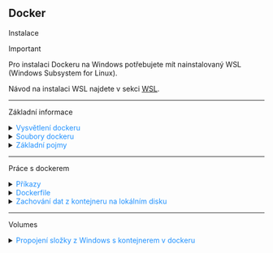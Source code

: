 ## Docker

Instalace

> [!IMPORTANT]
> Pro instalaci Dockeru na Windows potřebujete mít nainstalovaný WSL (Windows Subsystem for Linux).
>
> Návod na instalaci WSL najdete v sekci [WSL](wsl.md).

---

Základní informace

<details>
<summary><span style="color:#1E90FF;">Vysvětlení dockeru</span></summary>

- **Docker** je platforma pro vývoj, doručování a běh aplikací pomocí kontejnerizace.

- Izoluje aplikace se všemi jejími knihovnami, konfiguračními soubory a dalšími závislými soubory do kontejnerů.

  > [!NOTE]
  > Kontejnery zajišťují, že aplikace mohou být spuštěny v jakémkoli prostředí.

- Docker se stará o celý životní cyklus kontejnerů.

  **Kontejner** ➜ **Vytvoření** ➜ **Spuštění** ➜ **Zastavení**

  > [!TIP]
  > - Kontejnerizace je virtualizací jádra operačního systému.
      >
      >    Všechny kontejnery běží v rámci jednoho operačního systému a sdílejí paměť, knihovny a další zdroje.
  >
  > - Zdroje se tímto způsobem využívají efektivnější než klasická virtualizace.
      >
      >    Spuštění kontejneru je navíc mnohem rychlejší než spuštění virtuálního stroje s instalací operačního systému.
  >
  > - Malá režie a na stejném hardwaru můžete spustit více docker kontejnerů než virtuálních strojů
  >
  > <img src="../images/A2q5GRgncw.png" alt="docker_kontejnery.png"/>

</details>

<details>
<summary><span style="color:#1E90FF;">Soubory dockeru</span></summary>

- Seznam souborů:

  <details>
  <summary><span style="color:#E95A84;">dockerd.exe</span></summary>

  Spouští Docker Daemon, což je hlavní služba, která spravuje kontejnery a poslouchá na socketu či TCP portu.

  </details>

  <details>
  <summary><span style="color:#E95A84;">docker.exe</span></summary>

  Klientský nástroj, který posílá příkazy daemonu (např. `docker run`, `docker ps`).

  </details>

  <details>
  <summary><span style="color:#E95A84;">docker-compose.exe</span></summary>

  Umožňuje definovat a spouštět více Docker kontejnerů jako součásti jedné aplikace.

  Pomocí souboru `docker-compose.yml` můžete definovat všechny služby (kontejnery), které mají běžet, včetně jejich
  konfigurací, závislostí a propojení mezi nimi.

  </details>

  <details>
  <summary><span style="color:#E95A84;">docker-compose.yml</span></summary>

  Konfigurační soubor, který popisuje, jaké kontejnery (služby) mají být spuštěny, jaké obrazové soubory mají používat,
  jaké porty mají být mapovány a jaké další nastavení kontejnery potřebují.

  Tento soubor je zpracován příkazem `docker-compose up`, který automaticky spustí všechny definované kontejnery.

  </details>

</details>

<details>
<summary><span style="color:#1E90FF;">Základní pojmy</span></summary>

- Sezmam základních pojmů:

  <details>
  <summary><span style="color:#E95A84;">dockerfile</span></summary>

  Textový soubor s instrukcemi k vytvoření `Docker image`.

  Specifikuje operační systém, na kterém bude běžet kontejner, jazyky, lokace, porty a další komponenty.

  </details>

  <details>
  <summary><span style="color:#E95A84;">docker image</span></summary>

  Komprimovaná, samostatná část softwaru vytvořená příkazy v `Dockerfile`.

  Je to "šablona" (aplikace plus požadované knihovny a binární soubory) potřebná k vytvoření a spuštění Docker
  kontejneru.

  </details>

  <details>
  <summary><span style="color:#E95A84;">docker run</span></summary>

  Příkaz, který spouští kontejnery.

  > [!NOTE]
  > Každý kontejner je instancí jednoho image.

  </details>

  <details>
  <summary><span style="color:#E95A84;">docker hub</span></summary>

  Oficiální úložiště pro sdílení `docker image`.

  > [!TIP]
  > Obsahuje officiální `docker image` z open-source projektů a neoficiální od komunity.
  >
  > Možnost pracovat i s lokálními docker úložišti.

  </details>

  <details>
  <summary><span style="color:#E95A84;">docker engine</span></summary>

  Jádro softwaru docker.

  Technologie na principu klient-server, která vytváří a provozuje kontejnery.

  </details>

  <details>
  <summary><span style="color:#E95A84;">docker compose</span></summary>

  Definice ke spuštění více kontejnerů.

  </details>

</details>

---

Práce s dockerem

<details>
<summary><span style="color:#1E90FF;">Příkazy</span></summary>

---

Zobrazení

  <details>
    <summary><span style="color:#E95A84;">Zobrazit běžící kontejnery</span></summary>

  ```Docker
  docker ps
  ```

  </details>

  <details>
  <summary><span style="color:#E95A84;">Zobrazit všechny docker image</span></summary>

  ```Docker
  docker images
  ```

  </details>

---
Aktualizace nastavení
  <details>
  <summary><span style="color:#E95A84;">Zapnout automatické spouštění kontejneru</span></summary>

  ```Docker
  docker update --restart=yes <container name or id>
  ```

  </details>

  <details>
  <summary><span style="color:#E95A84;">Vypnout automatické spouštění kontejneru</span></summary>

  ```Docker
  docker update --restart=no <container name or id>
  ```

  </details>

---

Stažení
  <details>
  <summary><span style="color:#E95A84;">Stáhnout docker image</span></summary>

  ```Docker
  docker pull <Image name>
  ```

> [!NOTE]
> `<Image name>` = Je název `docker image`. (Například: `mcr.microsoft.com/dotnet/core/sdk:3.1`)

  </details>

---

Záloha
  <details>
  <summary><span style="color:#E95A84;">Zálohovat docker image</span></summary>

  ```Docker
  docker save -o <path to tar file> <docker image name or id>
  ``` 

> [!NOTE]
> `<path to tar file>` = Cesta k souboru, kam chcete zálohu uložit.
> `<docker image name>` = Název docker image, který chcete zálohovat.
>
> Například: `docker save -o dotnet-sdk.tar mcr.microsoft.com/dotnet/core/sdk:3.1`
  </details>

---

Obnova
  <details>
  <summary><span style="color:#E95A84;">Obnova docker image</span></summary>

  ```Docker
  docker load -i <path to tar file>
  ```

> [!NOTE]
> `<path to tar file>` = Cesta k souboru, který chcete obnovit.
>
> Příklad: `docker load-i dotnet-sdk.tar`

  </details>

---

Vytoření
  <details>
  <summary><span style="color:#E95A84;">Sestavení docker image</span></summary>

- `docker build [-t] customFolder`

  Sestaví kontejner pro docker image ve vybraném adresáři.

  > [!NOTE]
  > `customFolder`
  >
  >  Název vybraného adresáře k sestavení docker image.
  >
  > Může být například aktuální adresář: `.`, nebo jakkoli jinak.
  >
  > `-t`
  >
  >  Pojmenování image a tagu. (Pokud není zadán parametr -t, použije se tag: `latest`)

    - Příklad:

      ```Docker
      docker build -t myapp .
      ```

  > [!NOTE]
  > `myapp` = Název pro nově sestavený kontejner. (Může být jakýkoli.)
  >
  > `.` = Pracovní adresář v dockeru. (V tomto příkladu kořenový adresář.)

  </details>

---

Spuštění

  <details>
  <summary><span style="color:#E95A84;">Spustit služby definované v docker-compose.yml</span></summary>

  ```Docker
  docker-compose up
  ```

> [!NOTE]
> Spustí všechny služby definované v souboru `docker-compose.yml` v aktuálním adresáři.

> [!TIP]
> - Použijte `-d` pro spuštění na pozadí: `docker-compose up -d`
> - Pro sestavení a spuštění použijte: `docker-compose up --build`
> - Pro zastavení služeb použijte: `docker-compose down`

  </details>

  <details>
  <summary><span style="color:#E95A84;">Spuštění kontejneru z docker image</span></summary>

- `docker run <docker image>`

  Spustí kontejner pro docker image.

  ```Docker
  docker run kitematic/hello-world-nginx
  ```

  > [!TIP]  
  > Spustí docker kontejner s docker image: `kitematic/hello-world-nginx`

  </details>

  <details>
  <summary><span style="color:#E95A84;">Spustit na jiném portu</span></summary>

  ```Docker
  docker run -p 70:80 kitematic/hello-world-nginx 
  ```

> [!NOTE]  
> `-p` = Mapuje port 70 na hostitelském stroji na port 80 uvnitř kontejneru. (To znamená, že pokud aplikace uvnitř
> kontejneru poslouchá na portu 80, bude přístupná na portu 70 hostitelského stroje.)
>
> `kitematic/hello-world-nginx` = Název docker image ke spuštění.

  </details>

  <details>
  <summary><span style="color:#E95A84;">Spustí a smaže container po ukončení</span></summary>

  ```Docker
  docker run --rm kitematic/hello-world-nginx 
  ```

> [!NOTE]  
> `--rm`
>
> Docker automaticky odstraní kontejner, když je běh kontejneru přerušení.

> [!TIP]  
> Užitečné, pokud nechcete, aby se vaše lokální úložiště naplnilo zastavenými kontejnery.

  </details>

  <details>
  <summary><span style="color:#E95A84;">Spustit v interaktivním módu</span></summary>

  ```Docker
  docker run -it kitematic/hello-world-nginx 
  ```

> [!NOTE]
> Užitečné, pokud chcete spustit kontejner a poté v něm spustit další příkazy, například při ladění nebo vývoji.

  </details>

  <details>
  <summary><span style="color:#E95A84;">Spuštění více kontejnerů z docker image najednou</span></summary>

> [!NOTE]
> Musíte použít soubor YAML k definování služeb vaší aplikace.
>
> Následně pomocí jediného příkazu `docker-compose up` můžete vytvořit a spustit všechny služby definované ve vašem
> souboru `docker-compose.yml`.

> [!TIP]
> Automaticky použije lokální `docker image`, pokud je k dispozici.

Příklad souboru `docker-compose.yaml`:

  ```yaml
  # Verze Docker Compose souboru
  version: '3.4'

  # Definice služeb
  services:
    # Název služby
    webapp:
      # Obraz, který se má použít pro tuto službu
      # Tento obraz je vzorová aplikace ASP.NET Core od Microsoftu
      image: mcr.microsoft.com/dotnet/core/samples:aspnetapp
      # Instrukce pro sestavení obrazu
      build:
        # Kontext pro sestavení, obvykle je to adresář obsahující Dockerfile
        context: .
        # Cesta k Dockerfile
        dockerfile: Dockerfile
      # Mapování portů mezi hostitelem a kontejnerem
      # Formát je "host:kontejner"
      # Toto nastavení říká Dockeru, aby přesměroval port 8000 na hostiteli na port 80 v kontejneru
      ports:
        - "8000:80"
  ```

  </details>

---

Zastavení
  <details>
  <summary><span style="color:#E95A84;">Zastavit kontejner</span></summary>

  ```Docker
  docker stop <docker container name or id>
  ```

  </details>

---

Odstranění

  <details>
  <summary><span style="color:#E95A84;">Odstranění kontejneru</span></summary>

  ```Docker
  docker rm <container name or id>
  ```

  </details>

  <details>
  <summary><span style="color:#E95A84;">Odstranění image</span></summary>

  ```Docker
  docker rmi <docker image name or id>
  ``` 

  </details>

---

</details>

<details>
<summary><span style="color:#1E90FF;">Dockerfile</span></summary>

V dockeru **není žádná výchozí složka**.

> [!TIP]
> Když vytváříte Dockerfile, můžete nastavit pracovní adresář v kontejneru pomocí příkazu `WORKDIR`.

> [!TIP]
> Pokud není nastaven `WORKDIR`, vztahuje se vše na kořenový adresář (/) kontejneru.

- Příklady:

  <details>
  <summary><span style="color:#E95A84;">Příklad pro .NET Core</span></summary>

  ```Docker
  # Používáme oficiální .NET Core runtime image z Docker Hub
  # 'dotnet' je jméno image a '3.1' je tag, který specifikuje verzi
  FROM mcr.microsoft.com/dotnet/core/runtime:3.1
  
  # Nastavíme pracovní adresář v kontejneru na /app
  # Pokud tento adresář neexistuje, docker ho vytvoří
  WORKDIR /app
  
  # Kopírujeme výstup buildu z našeho stroje do kontejneru
  # 'publish' je cesta k výstupu buildu na našem stroji
  # '.' znamená aktuální (pracovní) adresář v kontejneru
  COPY ./publish .
  
  # Nastavíme spustitelný soubor pro kontejner
  # 'myapp.dll' je název naší aplikace
  ENTRYPOINT ["dotnet", "myapp.dll"]
  ```

  > [!NOTE]
  > Vytvoří `docker image` pro vaši aplikaci .NET Core.
  >
  > Když spustíte kontejner z této image, vaše aplikace se automaticky spustí.

  </details>

  <details>
  <summary><span style="color:#E95A84;">Příklad pro C# Aplikaci</span></summary>

  ```Docker
  # Používáme oficiální .NET Core SDK image z Docker Hub
  # 'dotnet' je jméno image a '3.1' je tag, který specifikuje verzi
  FROM mcr.microsoft.com/dotnet/core/sdk:3.1
  
  # Nastavíme pracovní adresář v kontejneru na /app
  # Pokud tento adresář neexistuje, docker ho vytvoří
  WORKDIR /app
  
  # Kopírujeme všechny soubory z našeho stroje do kontejneru
  # '.' znamená aktuální adresář na našem stroji
  # '.' znamená aktuální (pracovní) adresář v kontejneru
  COPY . .
  
  # Spustíme příkaz 'dotnet restore', který stáhne všechny potřebné NuGet balíčky
  RUN dotnet restore
  
  # Spustíme příkaz 'dotnet publish', který vytvoří výstup buildu naší aplikace
  RUN dotnet publish -c Release -o out
  
  # Nastavíme spustitelný soubor pro kontejner
  # 'myapp.dll' je název naší aplikace
  ENTRYPOINT ["dotnet", "out/myapp.dll"]
  ```

  > [!NOTE]
  > Tento Dockerfile vytvoří docker image pro vaši aplikaci C#.
  >
  > Když spustíte kontejner z této image, vaše aplikace se automaticky spustí.

  </details>

  <details>
  <summary><span style="color:#E95A84;">Příklad .NET Core a lokálních NuGet balíčků</span></summary>

  ```Docker
  # Používáme oficiální .NET Core SDK image z Docker Hub
  FROM mcr.microsoft.com/dotnet/core/sdk:3.1
  
  # Nastavíme pracovní adresář v kontejneru na /app
  WORKDIR /app
  
  # Kopírujeme všechny soubory z našeho stroje do kontejneru
  COPY . .
  
  # Spustíme příkaz 'dotnet restore', který načte všechny potřebné NuGet balíčky z lokálního úložiště
  # Předpokládáme, že všechny potřebné NuGet balíčky jsou uloženy v adresáři 'nuget' našeho projektu
  RUN dotnet restore --source ./nuget
  
  # Spustíme příkaz 'dotnet publish', který vytvoří výstup buildu naší aplikace
  RUN dotnet publish -c Release -o out
  
  # Nastavíme spustitelný soubor pro kontejner
  ENTRYPOINT ["dotnet", "out/myapp.dll"]
  ```

  > [!TIP]
  > V tomto příkladu předpokládáme, že všechny potřebné NuGet balíčky jsou uloženy v adresáři `nuget` vašeho projektu.
  >
  > Příkaz `dotnet restore --source ./nuget` pak načte tyto balíčky z lokálního úložiště místo stahování z internetu.

  </details>

</details>

<details>
<summary><span style="color:#1E90FF;">Zachování dat z kontejneru na lokálním disku</span></summary>

<img src="/../images/dockerKeepDataOnLocal.png" alt="dockerKeepDataOnLocal.png" width="800px"/>

</details>

---

Volumes

<details>
<summary><span style="color:#1E90FF;">Propojení složky z Windows s kontejnerem v dockeru</span></summary>

| Nastavení         | Cesta                                                                       | Popis                              |
|-------------------|-----------------------------------------------------------------------------|------------------------------------|
| Host/Volume       | `/run/desktop/mnt/host/c/Program Files/Unity/Hub/Editor/6000.0.33f1/Editor` | Cesta ke složce na hostitelském PC |
| Path in container | `/app/unity`                                                                | Cesta uvnitř Docker kontejneru     |

> [!NOTE]
> - Host/Volume určuje cestu k existující složce na vašem počítači
> - Path in container definuje, kde bude složka dostupná uvnitř kontejneru

</details>